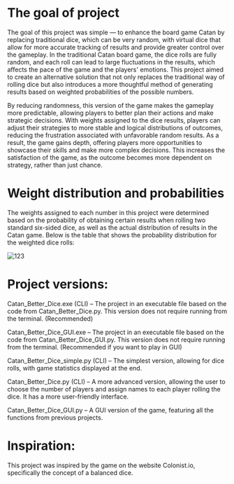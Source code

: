 <h1>The goal of project</h1>

The goal of this project was simple — to enhance the board game Catan by replacing traditional dice, which can be very random, with virtual dice that allow for more accurate tracking of results and provide greater control over the gameplay. In the traditional Catan board game, the dice rolls are fully random, and each roll can lead to large fluctuations in the results, which affects the pace of the game and the players' emotions. This project aimed to create an alternative solution that not only replaces the traditional way of rolling dice but also introduces a more thoughtful method of generating results based on weighted probabilities of the possible numbers.

By reducing randomness, this version of the game makes the gameplay more predictable, allowing players to better plan their actions and make strategic decisions. With weights assigned to the dice results, players can adjust their strategies to more stable and logical distributions of outcomes, reducing the frustration associated with unfavorable random results. As a result, the game gains depth, offering players more opportunities to showcase their skills and make more complex decisions. This increases the satisfaction of the game, as the outcome becomes more dependent on strategy, rather than just chance.

<h1>Weight distribution and probabilities</h1>

The weights assigned to each number in this project were determined based on the probability of obtaining certain results when rolling two standard six-sided dice, as well as the actual distribution of results in the Catan game. Below is the table that shows the probability distribution for the weighted dice rolls:


![123](https://github.com/user-attachments/assets/5282fc21-419a-4331-ac4c-8bc925fafc2f)


<h1>Project versions:</h1>

Catan_Better_Dice.exe (CLI) – The project in an executable file based on the code from Catan_Better_Dice.py. This version does not require running from the terminal. (Recommended)

Catan_Better_Dice_GUI.exe – The project in an executable file based on the code from Catan_Better_Dice_GUI.py. This version does not require running from the terminal. (Recommended if you want to play in GUI)

Catan_Better_Dice_simple.py (CLI) – The simplest version, allowing for dice rolls, with game statistics displayed at the end.

Catan_Better_Dice.py (CLI) – A more advanced version, allowing the user to choose the number of players and assign names to each player rolling the dice. It has a more user-friendly interface.

Catan_Better_Dice_GUI.py – A GUI version of the game, featuring all the functions from previous projects.

<h1>Inspiration:</h1>

This project was inspired by the game on the website Colonist.io, specifically the concept of a balanced dice.
